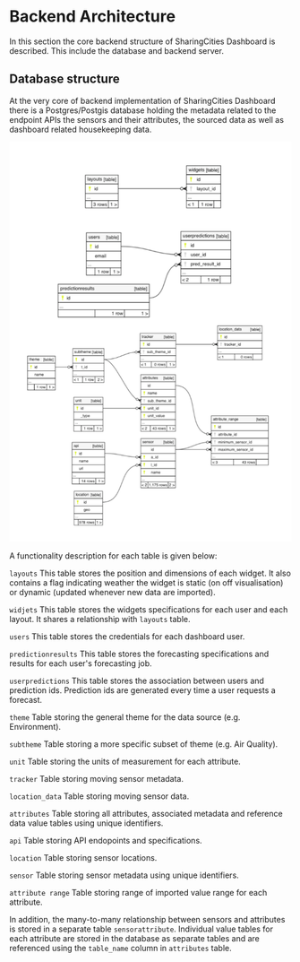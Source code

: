 # Backend Architecture

In this section the core backend structure of SharingCities Dashboard is described. This include the database and backend server.

## Database structure 
At the very core of backend implementation of SharingCities Dashboard there is a Postgres/Postgis database holding the metadata related to the endpoint APIs the sensors and their attributes, the sourced data as well as dashboard related housekeeping data. 

![](../images/scd-metadata.png)

A functionality description for each table is given below:

``` layouts ``` This table stores the position and dimensions of each widget. It also contains a flag indicating weather the widget is static (on off visualisation) or dynamic (updated whenever new data are imported).

``` widjets ``` This table stores the widgets specifications for each user and each layout. It shares a relationship with ``` layouts ``` table.

``` users ``` This table stores the credentials for each dashboard user.

``` predictionresults ``` This table stores the forecasting specifications and results for each user's forecasting job.

``` userpredictions ``` This table stores the association between users and prediction ids. Prediction ids are generated every time a user requests a forecast.

``` theme ``` Table storing the general theme for the data source (e.g. Environment).

``` subtheme ``` Table storing a more specific subset of theme (e.g. Air Quality).

``` unit ``` Table storing the units of measurement for each attribute.

``` tracker ``` Table storing moving sensor metadata.

``` location_data ``` Table storing moving sensor data.

``` attributes ``` Table storing all attributes, associated metadata and reference data value tables using unique identifiers. 

``` api ``` Table storing API endopoints and specifications.

``` location ``` Table storing sensor locations.

``` sensor ``` Table storing sensor metadata using unique identifiers.

``` attribute range ``` Table storing range of imported value range for each attribute.

In addition, the many-to-many relationship between sensors and attributes is stored in a separate table ``` sensorattribute ```. Individual value tables for each attribute are stored in the database as separate tables and are referenced using the ``` table_name ``` column in ``` attributes ``` table.

